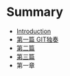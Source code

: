 # Summary

* [Introduction](README.md)
* [第一篇 GIT独奏](chapter1.md)
* [第二篇](第二章.md)
* [第三篇](第三章.md)
* 第一章

